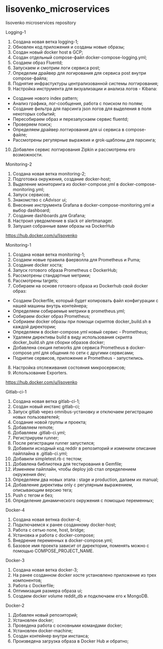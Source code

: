 # lisovenko_microservices
lisovenko microservices repository

Logging-1

1. Создана новая ветка logging-1;
2. Обновлен код приложения и созданы новые образы;
3. Создан новый docker host в GCP;
4. Создан отдельный compose-файл docker-compose-logging.yml;
5. Создаем образ Fluentd;
6. Запускаем и смотрим логи сервиса post;
7. Определим драйвер для логирования для сервиса post внутри compose-файла;
8. Поднятие инфрастуктуры централизованной системы логгирования;
9. Настройка инструмента для визуализации и анализа логов - Kibana:
 - Создание нового index pattern;
 - Анализ графика, лог-сообщения, работа с поиском по полям;
 - Создание фильтра для парсинга json логов для выделения в поля некоторых событий;
 - Пересобираем образ и перезапускаем сервис fluentd;
 - Проверяем поиск;
 - Определяем драйвер логгирования для ui сервиса в compose-файле;
 - Рассмотрены регулярные выражеия и grok-щаблоны для парсинга;
10. Добавлен сервис логгирования Zipkin и рассмотрены его возможности.


Monitoring-2

1. Создана новая ветка monitoring-2;
2. Подготовка окружения, создание docker-host;
3. Выделение мониторинга из docker-compose.yml в docker-compose-monitoring.yml;
4. Запуск сервисов;
5. Знакомство с cAdvisor ui;
6. Внесение инструмента Grafana в docker-compose-monitoring.yml и выбор dashboard;
7. Создание dashboards для Grafana;
8. Настроил уведомление в slack от alertmanager.
9. Запушил собранные вами образы на DockerHub

https://hub.docker.com/u/lisovenko


Monitoring-1

1. Создана новая ветка monitoring-1;
2. Создаем новые правила фаерволла для Prometheus и Puma;
3. Создание docker хоста;
4. Запуск готового образа Prometheus с DockerHub;
5. Рассмотрены стандартные метрики;
6. Рассмотрены targets;
7. Собираем на основе готового образа из Dockerhub свой docker образ:
 - Создаем Dockerfile, который будет копировать файл конфигурации с нашей машины внутрь контейнера;
 - Определяем собираемые метрики в prometheus.yml;
 - Собираем docker образ Prometheus;
 - Собриаем docker образы при помощи скриптов docker_build.sh в каждой директории;
 - Определяем в docker-compose.yml новый сервис - Prometheus;
 - Удаляем директивы build в виду использования скрипта docker_build.sh для сборки образов docker;
 - Добавлена секция networks для сервиса Prometheus в docker-compose.yml для общения по сети с другими сервисами;
 - Поднятие сервисов, приложение и Prometheus - запустились.
8. Настройка отслеживания состояния микросервисов;
9. Использование Exporters.

https://hub.docker.com/u/lisovenko



Gitlab-ci-1

1. Создана новая ветка gitlab-ci-1;
2. Создан новый инстанс gitlab-ci;
3. Запуск gitlab через omnibus-установку и отключаем регистрацию новых пользователей;
4. Создание новой группы и проекта;
5. Добавляем remote;
6. Добавляем .gitlab-ci.yml;
7. Регистрируем runner;
8. После регистрации runner запустился;
9. Добавили исходный код reddir в репозиторий и изменили описание пайплайна в .gitlab-ci.yml;
10. Добавили simpletest.rb с тестом;
11. Добавлена библиотека для тестирования в Gemfile;
12. Изменяем пайплайн, чтобы deploy job стал определением окружения dev;
13. Определяем два новых этапа : stage и production, далаем их manual;
14. Добавление директивы only с регулярным выражением, описывающим версию тега;
15. Push с тегом и без;
16. Определение динамического окружения с помощью переменных;

Docker-4

1. Создана новая ветнка docker-4;
2. Подключаемся к ранее созданному docker-host;
3. Работа с сетью none, host, bridge;
4. Установка и работа с docker-compose;
5. Внедрение переменных в docker-compose.yml;
6. Базовое имя проекта зависит от директории, поменять можно с помощью COMPOSE_PROJECT_NAME.


Docker-3

1. Создана новая ветка docker-3;
2. На ранее созданном docker хосте установлено приложение из трех компонентов;
3. Работа с Dockerfile;
4. Оптимизация размера образа ui;
5. Создаем docker volume reddit_db и подключаем его к MongoDB.



Docker-2

1. Добавлен новый репозиторий;
2. Установлен docker;
3. Проведена работа с основными командами docker;
4. Установлен docker-machine;
5. Создан контейнер внутри инстанса;
6. Произведена загрузка образа в Docker Hub и обратно;

